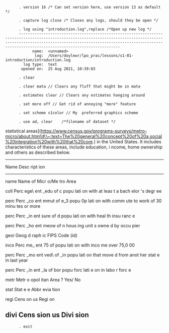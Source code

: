           . version 16 /* Can set version here, use version 13 as default */

          . capture log close /* Closes any logs, should they be open */

          . log using "introduction.log",replace /*Open up new log */ 
          ---------------------------------------------------------------------------------------------------------------------------------------------------------------------------------------------------------------------------------------------------------------
                name:  <unnamed>
                 log:  /Users/doylewr/lpo_prac/lessons/s1-01-introduction/introduction.log
            log type:  text
           opened on:  25 Aug 2021, 10:39:03

          . clear

          . clear mata // Clears any fluff that might be in mata 

          . estimates clear // Clears any estimates hanging around 

          . set more off // Get rid of annoying "more" feature 

          . set scheme s1color // My  preferred graphics scheme 

          . use ad, clear    /*filename of dataset */

statistical
areas\](https://www.census.gov/programs-surveys/metro-micro/about.html\#:\~:text=The%20general%20concept%20of%20a,social%20integration%20with%20that%20core.)
in the United States. It includes characteristics of these areas,
include education, i ncome, home ownership and others as described
below.

  ---------
  Name Desc
       ript
       ion
  ---- ----
  name Name
       of
       Micr
       o/Me
       tro
       Area

  coll Perc
  ege\ ent
  _edu of
  c    popu
       lati
       on
       with
       at
       leas
       t
       a
       bach
       elor
       's
       degr
       ee

  perc Perc
  \_co ent
  mmut of
  e\_3 popu
  0p   lati
       on
       with
       comm
       ute
       to
       work
       of
       30
       minu
       tes
       or
       more

  perc Perc
  \_in ent
  sure of
  d    popu
       lati
       on
       with
       heal
       th
       insu
       ranc
       e

  perc Perc
  \_ho ent
  meow of
  n    hous
       ing
       unit
       s
       owne
       d
       by
       occu
       pier

  geoi Geog
  d    raph
       ic
       FIPS
       Code
       (id)

  inco Perc
  me\_ ent
  75   of
       popu
       lati
       on
       with
       inco
       me
       over
       75,0
       00

  perc Perc
  \_mo ent
  ved\ of
  _in  popu
       lati
       on
       that
       move
       d
       from
       anot
       her
       stat
       e
       in
       last
       year

  perc Perc
  \_in ent
  \_la of
  bor  popu
  forc lati
  e    on
       in
       labo
       r
       forc
       e

  metr Metr
  o    opol
       itan
       Area
       ?
       Yes/
       No

  stat Stat
  e    e
       Abbr
       evia
       tion

  regi Cens
  on   us
       Regi
       on

  divi Cens
  sion us
       Divi
       sion
  ---------

          . exit
